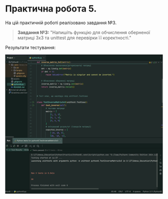 # Практична робота 5.

На цій практичній роботі реалізовано завдання №3.

> **Завдання №3:** "Напишіть функцію для обчислення оберненої матриці 3x3 та unittest для перевірки її коректності."

Результати тестування:

![result](./assets/result.jpg)
